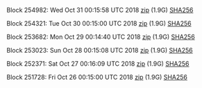 Block 254982: Wed Oct 31 00:15:58 UTC 2018 [zip](https://dash-bootstrap.ams3.digitaloceanspaces.com/testnet/2018-10-31/bootstrap.dat.zip) (1.9G) [SHA256](https://dash-bootstrap.ams3.digitaloceanspaces.com/testnet/2018-10-31/sha256.txt)

Block 254321: Tue Oct 30 00:15:00 UTC 2018 [zip](https://dash-bootstrap.ams3.digitaloceanspaces.com/testnet/2018-10-30/bootstrap.dat.zip) (1.9G) [SHA256](https://dash-bootstrap.ams3.digitaloceanspaces.com/testnet/2018-10-30/sha256.txt)

Block 253682: Mon Oct 29 00:14:40 UTC 2018 [zip](https://dash-bootstrap.ams3.digitaloceanspaces.com/testnet/2018-10-29/bootstrap.dat.zip) (1.9G) [SHA256](https://dash-bootstrap.ams3.digitaloceanspaces.com/testnet/2018-10-29/sha256.txt)

Block 253023: Sun Oct 28 00:15:08 UTC 2018 [zip](https://dash-bootstrap.ams3.digitaloceanspaces.com/testnet/2018-10-28/bootstrap.dat.zip) (1.9G) [SHA256](https://dash-bootstrap.ams3.digitaloceanspaces.com/testnet/2018-10-28/sha256.txt)

Block 252371: Sat Oct 27 00:16:09 UTC 2018 [zip](https://dash-bootstrap.ams3.digitaloceanspaces.com/testnet/2018-10-27/bootstrap.dat.zip) (1.9G) [SHA256](https://dash-bootstrap.ams3.digitaloceanspaces.com/testnet/2018-10-27/sha256.txt)

Block 251728: Fri Oct 26 00:15:00 UTC 2018 [zip](https://dash-bootstrap.ams3.digitaloceanspaces.com/testnet/2018-10-26/bootstrap.dat.zip) (1.9G) [SHA256](https://dash-bootstrap.ams3.digitaloceanspaces.com/testnet/2018-10-26/sha256.txt)
